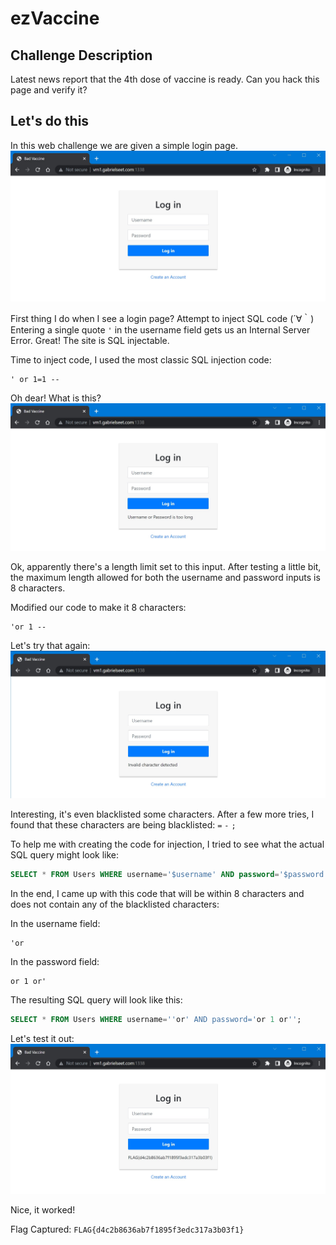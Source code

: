 # ezVaccine

## Challenge Description

Latest news report that the 4th dose of vaccine is ready. Can you hack this page and verify it?

## Let's do this

In this web challenge we are given a simple login page.  
![screenshot1](assets/screenshot1.jpg)

First thing I do when I see a login page? Attempt to inject SQL code (´∀｀)  
Entering a single quote `'` in the username field gets us an Internal Server Error. Great! The site is SQL injectable.


Time to inject code, I used the most classic SQL injection code:
```
' or 1=1 --
```

Oh dear! What is this?  
![screenshot2](assets/screenshot2.jpg)

Ok, apparently there's a length limit set to this input. After testing a little bit, the maximum length allowed for both the username and password inputs is 8 characters.

Modified our code to make it 8 characters:
```
'or 1 --
```

Let's try that again:  
![screenshot3](assets/screenshot3.jpg)

Interesting, it's even blacklisted some characters. After a few more tries, I found that these characters are being blacklisted: `=` `-` `;`

To help me with creating the code for injection, I tried to see what the actual SQL query might look like:

```sql
SELECT * FROM Users WHERE username='$username' AND password='$password';
```

In the end, I came up with this code that will be within 8 characters and does not contain any of the blacklisted characters:

In the username field:
```
'or
```

In the password field:
```
or 1 or'
```

The resulting SQL query will look like this:
```sql
SELECT * FROM Users WHERE username=''or' AND password='or 1 or'';
```

Let's test it out:  
![screenshot4](assets/screenshot4.jpg)

Nice, it worked!

Flag Captured: `FLAG{d4c2b8636ab7f1895f3edc317a3b03f1}`
